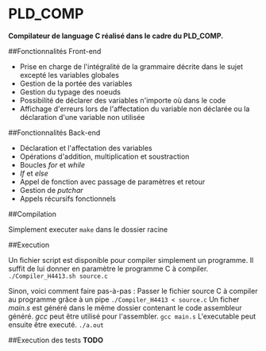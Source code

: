 # PLD_COMP

**Compilateur de language C réalisé dans le cadre du PLD_COMP.**

##Fonctionnalités Front-end

* Prise en charge de l'intégralité de la grammaire décrite dans le sujet excepté les variables globales
* Gestion de la portée des variables
* Gestion du typage des noeuds
* Possibilité de déclarer des variables n'importe où dans le code
* Affichage d'erreurs lors de l'affectation du variable non déclarée ou la déclaration d'une variable non utilisée

##Fonctionnalités Back-end

* Déclaration et l'affectation des variables
* Opérations d'addition, multiplication et soustraction
* Boucles *for* et *while*
* *If* et *else*
* Appel de fonction avec passage de paramètres et retour
* Gestion de *putchar*
* Appels récursifs fonctionnels

##Compilation

Simplement executer `make` dans le dossier racine

##Execution

Un fichier script est disponible pour compiler simplement un programme. Il suffit de lui donner en paramètre le programme C à compiler.
`./Compiler_H4413.sh source.c`

Sinon, voici comment faire pas-à-pas :
Passer le fichier source C à compiler au programme grâce à un pipe
`./Compiler_H4413 < source.c`
Un ficher *main.s* est généré dans le même dossier contenant le code assembleur généré. *gcc* peut être utilisé pour l'assembler.
`gcc main.s`
L'executable peut ensuite être executé.
`./a.out`

##Execution des tests
**TODO**
